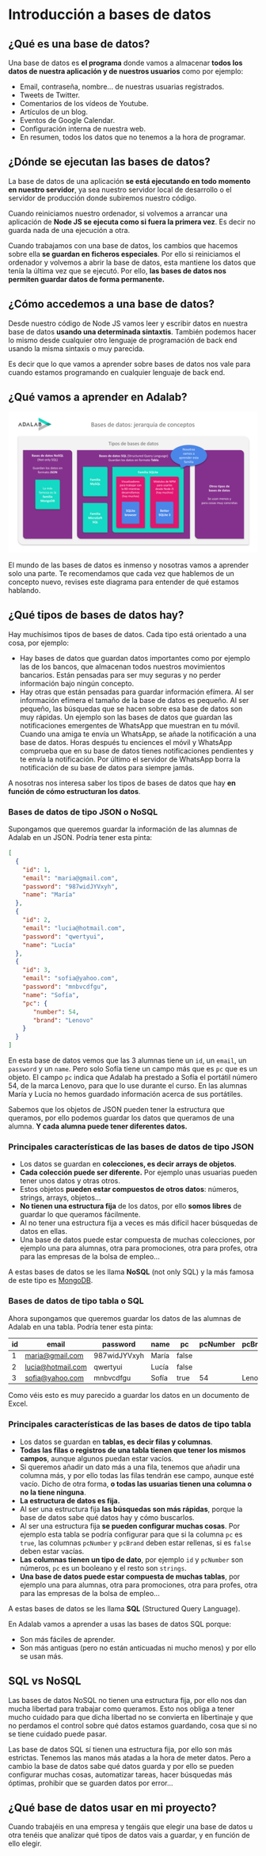 # Introducción a bases de datos

## ¿Qué es una base de datos?

Una base de datos es **el programa** donde vamos a almacenar **todos los datos de nuestra aplicación y de nuestros usuarios** como por ejemplo:

- Email, contraseña, nombre... de nuestras usuarias registrados.
- Tweets de Twitter.
- Comentarios de los vídeos de Youtube.
- Artículos de un blog.
- Eventos de Google Calendar.
- Configuración interna de nuestra web.
- En resumen, todos los datos que no tenemos a la hora de programar.

## ¿Dónde se ejecutan las bases de datos?

La base de datos de una aplicación **se está ejecutando en todo momento en nuestro servidor**, ya sea nuestro servidor local de desarrollo o el servidor de producción donde subiremos nuestro código.

Cuando reiniciamos nuestro ordenador, si volvemos a arrancar una aplicación de **Node JS se ejecuta como si fuera la primera vez**. Es decir no guarda nada de una ejecución a otra.

Cuando trabajamos con una base de datos, los cambios que hacemos sobre ella **se guardan en ficheros especiales**. Por ello si reiniciamos el ordenador y volvemos a abrir la base de datos, esta mantiene los datos que tenía la última vez que se ejecutó. Por ello, **las bases de datos nos permiten guardar datos de forma permanente.**

## ¿Cómo accedemos a una base de datos?

Desde nuestro código de Node JS vamos leer y escribir datos en nuestra base de datos **usando una determinada sintaxtis**. También podemos hacer lo mismo desde cualquier otro lenguaje de programación de back end usando la misma sintaxis o muy parecida.

Es decir que lo que vamos a aprender sobre bases de datos nos vale para cuando estamos programando en cualquier lenguaje de back end.

## ¿Qué vamos a aprender en Adalab?

![Diagrama de conceptos](./assets/images/sql-diagrama-de-conceptos.svg)

El mundo de las bases de datos es inmenso y nosotras vamos a aprender solo una parte. Te recomendamos que cada vez que hablemos de un concepto nuevo, revises este diagrama para entender de qué estamos hablando.

## ¿Qué tipos de bases de datos hay?

Hay muchísimos tipos de bases de datos. Cada tipo está orientado a una cosa, por ejemplo:

- Hay bases de datos que guardan datos importantes como por ejemplo las de los bancos, que almacenan todos nuestros movimientos bancarios. Están pensadas para ser muy seguras y no perder información bajo ningún concepto.
- Hay otras que están pensadas para guardar información efímera. Al ser información efímera el tamaño de la base de datos es pequeño. Al ser pequeño, las búsquedas que se hacen sobre esa base de datos son muy rápidas. Un ejemplo son las bases de datos que guardan las notificaciones emergentes de WhatsApp que muestran en tu móvil. Cuando una amiga te envía un WhatsApp, se añade la notificación a una base de datos. Horas después tu enciences el móvil y WhatsApp comprueba que en su base de datos tienes notificaciones pendientes y te envía la notificación. Por último el servidor de WhatsApp borra la notificación de su base de datos para siempre jamás.

A nosotras nos interesa saber los tipos de bases de datos que hay **en función de cómo estructuran los datos**.

### Bases de datos de tipo JSON o NoSQL

Supongamos que queremos guardar la información de las alumnas de Adalab en un JSON. Podría tener esta pinta:

```json
[
  {
    "id": 1,
    "email": "maria@gmail.com",
    "password": "987widJYVxyh",
    "name": "María"
  },
  {
    "id": 2,
    "email": "lucia@hotmail.com",
    "password": "qwertyui",
    "name": "Lucía"
  },
  {
    "id": 3,
    "email": "sofia@yahoo.com",
    "password": "mnbvcdfgu",
    "name": "Sofía",
    "pc": {
       "number": 54,
       "brand": "Lenovo"
    }
  }
]
```

En esta base de datos vemos que las 3 alumnas tiene un `id`, un `email`, un `password` y un `name`. Pero solo Sofía tiene un campo más que es `pc` que es un objeto. El campo `pc` indica que Adalab ha prestado a Sofía el portátil número 54, de la marca Lenovo, para que lo use durante el curso. En las alumnas María y Lucía no hemos guardado información acerca de sus portátiles.

Sabemos que los objetos de JSON pueden tener la estructura que queramos, por ello podemos guardar los datos que queramos de una alumna. **Y cada alumna puede tener diferentes datos.**

### Principales características de las bases de datos de tipo JSON

- Los datos se guardan en **colecciones, es decir arrays de objetos**.
- **Cada colección puede ser diferente.** Por ejemplo unas usuarias pueden tener unos datos y otras otros.
- Estos objetos **pueden estar compuestos de otros datos**: números, strings, arrays, objetos...
- **No tienen una estructura fija** de los datos, por ello **somos libres** de guardar lo que queramos fácilmente.
- Al no tener una estructura fija a veces es más difícil hacer búsquedas de datos en ellas.
- Una base de datos puede estar compuesta de muchas colecciones, por ejemplo una para alumnas, otra para promociones, otra para profes, otra para las empresas de la bolsa de empleo...

A estas bases de datos se les llama **NoSQL** (not only SQL) y la más famosa de este tipo es [MongoDB](https://www.mongodb.com/es).

### Bases de datos de tipo tabla o SQL

Ahora supongamos que queremos guardar los datos de las alumnas de Adalab en una tabla. Podría tener esta pinta:

| id  | email              | password     | name  | pc    | pcNumber | pcBrand |
| --- | ------------------ | ------------ | ----- | ----- | -------- | ------- |
| 1   | maria@gmail.com    | 987widJYVxyh | María | false |          |         |
| 2   | lucia@hotmail.com  | qwertyui     | Lucía | false |          |         |
| 3   | sofia@yahoo.com    | mnbvcdfgu    | Sofía | true  | 54       | Lenovo  |

Como véis esto es muy parecido a guardar los datos en un documento de Excel.

### Principales características de las bases de datos de tipo tabla

- Los datos se guardan en **tablas, es decir filas y columnas**.
- **Todas las filas o registros de una tabla tienen que tener los mismos campos**, aunque algunos puedan estar vacíos.
- Si queremos añadir un dato más a una fila, tenemos que añadir una columna más, y por ello todas las filas tendrán ese campo, aunque esté vacío. Dicho de otra forma, **o todas las usuarias tienen una columna o no la tiene ninguna**.
- **La estructura de datos es fija.**
- Al ser una estructura fija **las búsquedas son más rápidas**, porque la base de datos sabe qué datos hay y cómo buscarlos.
- Al ser una estructura fija **se pueden configurar muchas cosas**. Por ejemplo esta tabla se podría configurar para que si la columna `pc` es `true`, las columnas `pcNumber` y `pcBrand` deben estar rellenas, si es `false` deben estar vacías.
- **Las columnas tienen un tipo de dato**, por ejemplo `id` y `pcNumber` son números, `pc` es un booleano y el resto son `strings`.
- **Una base de datos puede estar compuesta de muchas tablas**, por ejemplo una para alumnas, otra para promociones, otra para profes, otra para las empresas de la bolsa de empleo...

A estas bases de datos se les llama **SQL** (Structured Query Language).

En Adalab vamos a aprender a usas las bases de datos SQL porque:

- Son más fáciles de aprender.
- Son más antiguas (pero no están anticuadas ni mucho menos) y por ello se usan más.

## SQL vs NoSQL

Las bases de datos NoSQL no tienen una estructura fija, por ello nos dan mucha libertad para trabajar como queramos. Esto nos obliga a tener mucho cuidado para que dicha libertad no se convierta en libertinaje y que no perdamos el control sobre qué datos estamos guardando, cosa que si no se tiene cuidado puede pasar.

Las base de datos SQL sí tienen una estructura fija, por ello son más estrictas. Tenemos las manos más atadas a la hora de meter datos. Pero a cambio la base de datos sabe qué datos guarda y por ello se pueden configurar muchas cosas, automatizar tareas, hacer búsquedas más óptimas, prohibir que se guarden datos por error...

## ¿Qué base de datos usar en mi proyecto?

Cuando trabajéis en una empresa y tengáis que elegir una base de datos u otra tenéis que analizar qué tipos de datos vais a guardar, y en función de ello elegir.